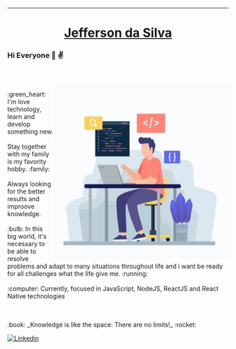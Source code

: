 <!-- <img src="Jeff.png" align="center" alt="Jeff" width="1100" height="250"></img> -->
---


<h1 align="center"> <a href="https://www.linkedin.com/m/in/jeffsouza01/">Jefferson da Silva </a> </h1>


### Hi Everyone :wave: :v:
<br/>
<p>
    <img src="programer-ilustration.jpg" align="right" alt="Programmer" width="400" height="400"> 
</p>
<br/> :green_heart: I'm love technology, learn and develop something new.
<br/>
<br/> Stay together with my family is my favority hobby.  :family:
<br/>
<br/> Always looking for the better results and improove knowledge.
<br/>
<br/> :bulb: In this big world, it's necessary to be able to resolve problems and adapt to many situations throughout life and i want be ready for all challenges what the life give me. :running:
<br/>
<br/> :computer: Currently, focused in JavaScript, NodeJS, ReactJS and React Native technologies


<p>
<br/>
<br/> :book: _Knowledge is like the space: There are no limits!_ :rocket: 
<br/>

</p>

[![Linkedin](https://img.shields.io/badge/-JeffersonSouza-blue?style=flat-square&logo=Linkedin&logoColor=white&link=https://www.linkedin.com/in/jeffsouza01/)](https://www.linkedin.com/in/jeffsouza01/)
  
